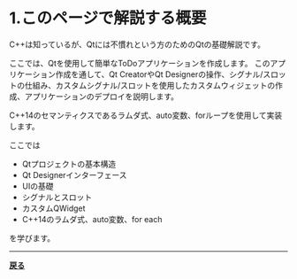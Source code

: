 # 1.このページで解説する概要

C++は知っているが、Qtには不慣れという方のためのQtの基礎解説です。

ここでは、Qtを使用して簡単なToDoアプリケーションを作成します。
このアプリケーション作成を通して、Qt CreatorやQt Designerの操作、シグナル/スロットの仕組み、カスタムシグナル/スロットを使用したカスタムウィジェットの作成、アプリケーションのデプロイを説明します。

C++14のセマンティクスであるラムダ式、auto変数、forループを使用して実装します。

ここでは
* Qtプロジェクトの基本構造
* Qt Designerインターフェース
* UIの基礎
* シグナルとスロット
* カスタムQWidget
* C++14のラムダ式、auto変数、for each

を学びます。

***

**[戻る](../index.html)**
